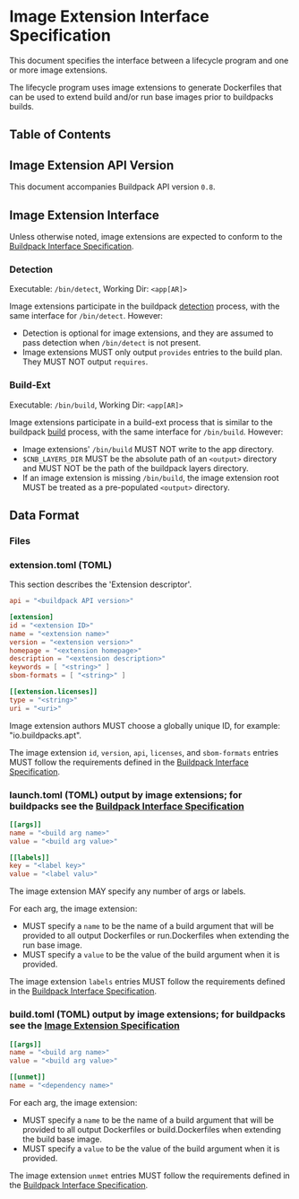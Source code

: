 # Image Extension Interface Specification

This document specifies the interface between a lifecycle program and one or more image extensions.

The lifecycle program uses image extensions to generate Dockerfiles that can be used to extend build and/or run base images prior to buildpacks builds.

## Table of Contents

<!-- Using https://github.com/yzhang-gh/vscode-markdown to manage toc -->

## Image Extension API Version

This document accompanies Buildpack API version `0.8`.

## Image Extension Interface

Unless otherwise noted, image extensions are expected to conform to the [Buildpack Interface Specification](buildpack.md).

### Detection

Executable: `/bin/detect`, Working Dir: `<app[AR]>`

Image extensions participate in the buildpack [detection](buildpack.md#detection) process, with the same interface for `/bin/detect`. However:
- Detection is optional for image extensions, and they are assumed to pass detection when `/bin/detect` is not present.
- Image extensions MUST only output `provides` entries to the build plan. They MUST NOT output `requires`.

### Build-Ext

Executable: `/bin/build`, Working Dir: `<app[AR]>`

Image extensions participate in a build-ext process that is similar to the buildpack [build](buildpack.md#build) process, with the same interface for `/bin/build`. However:
- Image extensions' `/bin/build` MUST NOT write to the app directory.
- `$CNB_LAYERS_DIR` MUST be the absolute path of an `<output>` directory and MUST NOT be the path of the buildpack layers directory.
- If an image extension is missing `/bin/build`, the image extension root MUST be treated as a pre-populated `<output>` directory.

## Data Format

### Files

### extension.toml (TOML)

This section describes the 'Extension descriptor'.

```toml
api = "<buildpack API version>"

[extension]
id = "<extension ID>"
name = "<extension name>"
version = "<extension version>"
homepage = "<extension homepage>"
description = "<extension description>"
keywords = [ "<string>" ]
sbom-formats = [ "<string>" ]

[[extension.licenses]]
type = "<string>"
uri = "<uri>"
```

Image extension authors MUST choose a globally unique ID, for example: "io.buildpacks.apt".

The image extension `id`, `version`, `api`, `licenses`, and `sbom-formats` entries MUST follow the requirements defined in the [Buildpack Interface Specification](buildpack.md).

### launch.toml (TOML) output by image extensions; for buildpacks see the [Buildpack Interface Specification](buildpack.md)

```toml
[[args]]
name = "<build arg name>"
value = "<build arg value>"

[[labels]]
key = "<label key>"
value = "<label valu>"
```

The image extension MAY specify any number of args or labels.

For each arg, the image extension:
- MUST specify a `name` to be the name of a build argument that will be provided to all output Dockerfiles or run.Dockerfiles when extending the run base image.
- MUST specify a `value` to be the value of the build argument when it is provided.

The image extension `labels` entries MUST follow the requirements defined in the [Buildpack Interface Specification](buildpack.md).

### build.toml (TOML) output by image extensions; for buildpacks see the [Image Extension Specification](image-extension.md)

```toml
[[args]]
name = "<build arg name>"
value = "<build arg value>"

[[unmet]]
name = "<dependency name>"
```

For each arg, the image extension:

- MUST specify a `name` to be the name of a build argument that will be provided to all output Dockerfiles or build.Dockerfiles when extending the build base image.
- MUST specify a `value` to be the value of the build argument when it is provided.

The image extension `unmet` entries MUST follow the requirements defined in the [Buildpack Interface Specification](buildpack.md).
